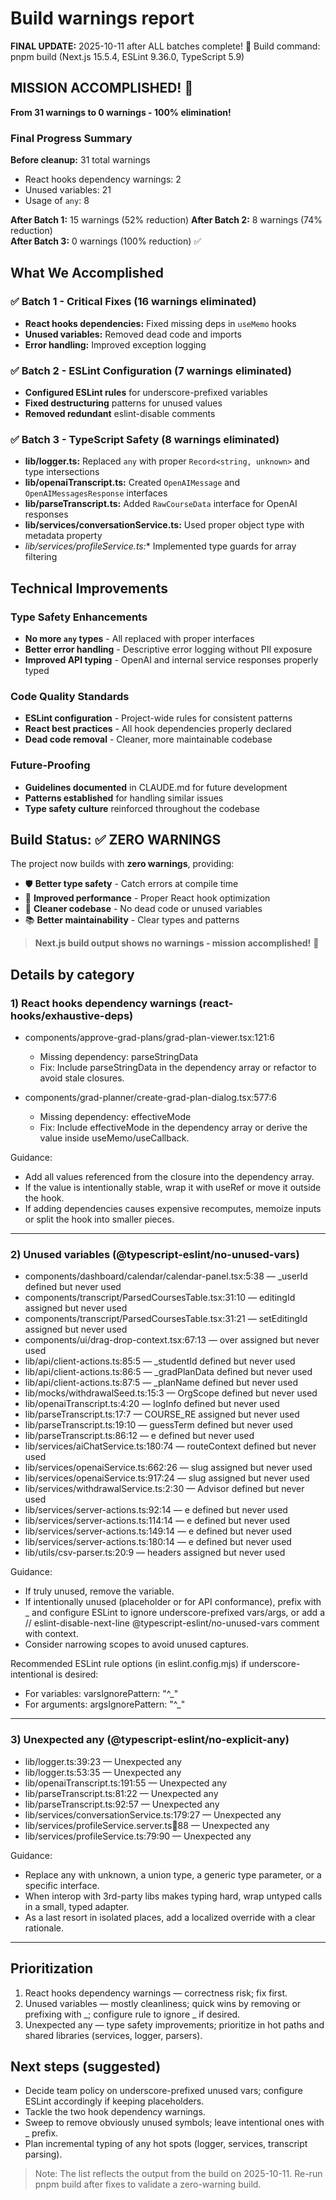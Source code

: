 # Build warnings report

**FINAL UPDATE:** 2025-10-11 after ALL batches complete! 🎉
Build command: pnpm build (Next.js 15.5.4, ESLint 9.36.0, TypeScript 5.9)

## MISSION ACCOMPLISHED! 🚀

**From 31 warnings to 0 warnings - 100% elimination!**

### Final Progress Summary

**Before cleanup:** 31 total warnings
- React hooks dependency warnings: 2
- Unused variables: 21  
- Usage of `any`: 8

**After Batch 1:** 15 warnings (52% reduction)
**After Batch 2:** 8 warnings (74% reduction)  
**After Batch 3:** 0 warnings (100% reduction) ✅

## What We Accomplished

### ✅ Batch 1 - Critical Fixes (16 warnings eliminated)
- **React hooks dependencies:** Fixed missing deps in `useMemo` hooks
- **Unused variables:** Removed dead code and imports  
- **Error handling:** Improved exception logging

### ✅ Batch 2 - ESLint Configuration (7 warnings eliminated)
- **Configured ESLint rules** for underscore-prefixed variables
- **Fixed destructuring** patterns for unused values
- **Removed redundant** eslint-disable comments

### ✅ Batch 3 - TypeScript Safety (8 warnings eliminated)  
- **lib/logger.ts:** Replaced `any` with proper `Record<string, unknown>` and type intersections
- **lib/openaiTranscript.ts:** Created `OpenAIMessage` and `OpenAIMessagesResponse` interfaces
- **lib/parseTranscript.ts:** Added `RawCourseData` interface for OpenAI responses
- **lib/services/conversationService.ts:** Used proper object type with metadata property
- **lib/services/profileService*.ts:** Implemented type guards for array filtering

## Technical Improvements

### Type Safety Enhancements
- **No more `any` types** - All replaced with proper interfaces
- **Better error handling** - Descriptive error logging without PII exposure
- **Improved API typing** - OpenAI and internal service responses properly typed

### Code Quality Standards
- **ESLint configuration** - Project-wide rules for consistent patterns
- **React best practices** - All hook dependencies properly declared
- **Dead code removal** - Cleaner, more maintainable codebase

### Future-Proofing
- **Guidelines documented** in CLAUDE.md for future development
- **Patterns established** for handling similar issues
- **Type safety culture** reinforced throughout the codebase

## Build Status: ✅ ZERO WARNINGS

The project now builds with **zero warnings**, providing:
- 🛡️ **Better type safety** - Catch errors at compile time
- 🚀 **Improved performance** - Proper React hook optimization  
- 🧹 **Cleaner codebase** - No dead code or unused variables
- 📚 **Better maintainability** - Clear types and patterns

> **Next.js build output shows no warnings - mission accomplished!** 🎯

## Details by category

### 1) React hooks dependency warnings (react-hooks/exhaustive-deps)

- components/approve-grad-plans/grad-plan-viewer.tsx:121:6
  - Missing dependency: parseStringData
  - Fix: Include parseStringData in the dependency array or refactor to avoid stale closures.

- components/grad-planner/create-grad-plan-dialog.tsx:577:6
  - Missing dependency: effectiveMode
  - Fix: Include effectiveMode in the dependency array or derive the value inside useMemo/useCallback.

Guidance:
- Add all values referenced from the closure into the dependency array.
- If the value is intentionally stable, wrap it with useRef or move it outside the hook.
- If adding dependencies causes expensive recomputes, memoize inputs or split the hook into smaller pieces.

---

### 2) Unused variables (@typescript-eslint/no-unused-vars)

- components/dashboard/calendar/calendar-panel.tsx:5:38 — _userId defined but never used
- components/transcript/ParsedCoursesTable.tsx:31:10 — editingId assigned but never used
- components/transcript/ParsedCoursesTable.tsx:31:21 — setEditingId assigned but never used
- components/ui/drag-drop-context.tsx:67:13 — over assigned but never used
- lib/api/client-actions.ts:85:5 — _studentId defined but never used
- lib/api/client-actions.ts:86:5 — _gradPlanData defined but never used
- lib/api/client-actions.ts:87:5 — _planName defined but never used
- lib/mocks/withdrawalSeed.ts:15:3 — OrgScope defined but never used
- lib/openaiTranscript.ts:4:20 — logInfo defined but never used
- lib/parseTranscript.ts:17:7 — COURSE_RE assigned but never used
- lib/parseTranscript.ts:19:10 — guessTerm defined but never used
- lib/parseTranscript.ts:86:12 — e defined but never used
- lib/services/aiChatService.ts:180:74 — routeContext defined but never used
- lib/services/openaiService.ts:662:26 — slug assigned but never used
- lib/services/openaiService.ts:917:24 — slug assigned but never used
- lib/services/withdrawalService.ts:2:30 — Advisor defined but never used
- lib/services/server-actions.ts:92:14 — e defined but never used
- lib/services/server-actions.ts:114:14 — e defined but never used
- lib/services/server-actions.ts:149:14 — e defined but never used
- lib/services/server-actions.ts:180:14 — e defined but never used
- lib/utils/csv-parser.ts:20:9 — headers assigned but never used

Guidance:
- If truly unused, remove the variable.
- If intentionally unused (placeholder or for API conformance), prefix with _ and configure ESLint to ignore underscore-prefixed vars/args, or add a // eslint-disable-next-line @typescript-eslint/no-unused-vars comment with context.
- Consider narrowing scopes to avoid unused captures.

Recommended ESLint rule options (in eslint.config.mjs) if underscore-intentional is desired:
- For variables: varsIgnorePattern: "^_"
- For arguments: argsIgnorePattern: "^_"

---

### 3) Unexpected any (@typescript-eslint/no-explicit-any)

- lib/logger.ts:39:23 — Unexpected any
- lib/logger.ts:53:35 — Unexpected any
- lib/openaiTranscript.ts:191:55 — Unexpected any
- lib/parseTranscript.ts:81:22 — Unexpected any
- lib/parseTranscript.ts:92:57 — Unexpected any
- lib/services/conversationService.ts:179:27 — Unexpected any
- lib/services/profileService.server.ts:100:88 — Unexpected any
- lib/services/profileService.ts:79:90 — Unexpected any

Guidance:
- Replace any with unknown, a union type, a generic type parameter, or a specific interface.
- When interop with 3rd-party libs makes typing hard, wrap untyped calls in a small, typed adapter.
- As a last resort in isolated places, add a localized override with a clear rationale.

---

## Prioritization

1) React hooks dependency warnings — correctness risk; fix first.
2) Unused variables — mostly cleanliness; quick wins by removing or prefixing with _; configure rule to ignore _ if desired.
3) Unexpected any — type safety improvements; prioritize in hot paths and shared libraries (services, logger, parsers).

## Next steps (suggested)

- Decide team policy on underscore-prefixed unused vars; configure ESLint accordingly if keeping placeholders.
- Tackle the two hook dependency warnings.
- Sweep to remove obviously unused symbols; leave intentional ones with _ prefix.
- Plan incremental typing of any hot spots (logger, services, transcript parsing).

> Note: The list reflects the output from the build on 2025-10-11. Re-run pnpm build after fixes to validate a zero-warning build.